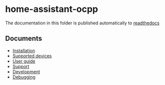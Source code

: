 home-assistant-ocpp
===================

The documentation in this folder is published automatically to [readthedocs](https://home-assistant-ocpp.readthedocs.io)

Documents
---------
* [Installation](installation.md)
* [Supported devices](supported-devices.md)
* [User guide](user-guide.md)
* [Support](support.md)
* [Development](development.md)
* [Debugging](debugging.md)

